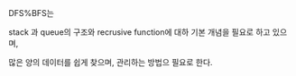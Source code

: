 DFS%BFS는

stack 과 queue의 구조와  recrusive function에 대하 기본 개념을 필요로 하고 있으며,

많은 양의 데이터를 쉽게 찾으며, 관리하는 방법으 필요로 한다.
